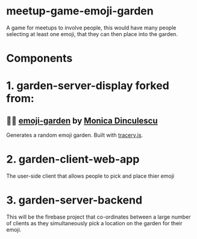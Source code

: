 # meetup-game-emoji-garden
A game for meetups to involve people, this would have many people selecting at least one emoji, that they can then place into the garden.

# Components


# 1. garden-server-display forked from:
## 🌱🐰 [emoji-garden](https://emoji-garden.glitch.me/) by [Monica Dinculescu](https://twitter.com/notwaldorf)

Generates a random emoji garden. Built with [tracery.js](https://github.com/galaxykate/tracery).

# 2. garden-client-web-app
The user-side client that allows people to pick and place thier emoji

# 3. garden-server-backend
This will be the firebase project that co-ordinates between a large number of clients as they simultaneously pick a location on the garden for their emoji.

